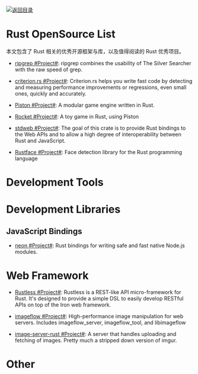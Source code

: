 [![返回目录](https://user-images.githubusercontent.com/5803001/38079637-ff0abcf0-3371-11e8-9b76-ad651620afc7.jpg)](https://github.com/wx-chevalier/Awesome-Lists)

# Rust OpenSource List

本文包含了 Rust 相关的优秀开源框架与库，以及值得阅读的 Rust 优秀项目。

- [ripgrep #Project#](https://github.com/BurntSushi/ripgrep): ripgrep combines the usability of The Silver Searcher with the raw speed of grep.

- [criterion.rs #Project#](https://github.com/japaric/criterion.rs): Criterion.rs helps you write fast code by detecting and measuring performance improvements or regressions, even small ones, quickly and accurately.

- [Piston #Project#](https://github.com/PistonDevelopers/piston): A modular game engine written in Rust.

- [Rocket #Project#](https://github.com/aochagavia/rocket): A toy game in Rust, using Piston

- [stdweb #Project#](https://github.com/koute/stdweb): The goal of this crate is to provide Rust bindings to the Web APIs and to allow a high degree of interoperability between Rust and JavaScript.

- [Rustface #Project#](https://github.com/atomashpolskiy/rustface): Face detection library for the Rust programming language

# Development Tools

# Development Libraries

## JavaScript Bindings

- [neon #Project#](https://github.com/neon-bindings/neon): Rust bindings for writing safe and fast native Node.js modules.

# Web Framework

- [Rustless #Project#](https://github.com/rustless/rustless): Rustless is a REST-like API micro-framework for Rust. It's designed to provide a simple DSL to easily develop RESTful APIs on top of the Iron web framework.

- [imageflow #Project#](https://github.com/imazen/imageflow): High-performance image manipulation for web servers. Includes imageflow_server, imageflow_tool, and libimageflow

- [image-server-rust #Project#](https://github.com/miguelmartin75/image-server-rust): A server that handles uploading and fetching of images. Pretty much a stripped down version of imgur.

# Other
